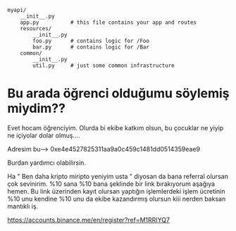     myapi/
        __init__.py
        app.py          # this file contains your app and routes
        resources/
            __init__.py
            foo.py      # contains logic for /Foo
            bar.py      # contains logic for /Bar
        common/
            __init__.py
            util.py     # just some common infrastructure

# Bu arada öğrenci olduğumu söylemiş miydim??
 Evet hocam öğrenciyim. Olurda bi ekibe katkım olsun, bu çocuklar ne yiyip ne içiyolar dolar olmuş.... 
 
 Adresim bu--> 0xe4e4527825311aa9a0c459c1481dd0514359eae9
 
 Burdan yardımcı olabilirsin. 
 
 Ha " Ben daha kripto miripto yeniyim usta " diyosan da bana referral olursan çok sevinirim. %10 sana %10 bana şeklinde bir link bırakıyorum aşağıya hemen. Bu link üzerinden kayıt olursan yaptığın işlemlerdeki işlem ücretinin %10 unu kendine %10 unu da ekibe kazandırmış olursun kiii nerden baksan mantıklı iş.
 
 https://accounts.binance.me/en/register?ref=M1RRIYQ7
 
 
